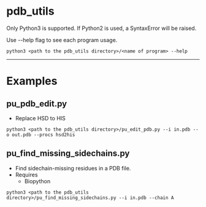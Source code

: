 # pdb_utils
Only Python3 is supported. If Python2 is used, a SyntaxError will be raised.

Use --help flag to see each program usage.

```
python3 <path to the pdb_utils directory>/<name of program> --help
```

---

# Examples
## pu_pdb_edit.py
* Replace HSD to HIS

```
python3 <path to the pdb_utils directory>/pu_edit_pdb.py --i in.pdb --o out.pdb --procs hsd2his
```

## pu_find_missing_sidechains.py
* Find sidechain-missing residues in a PDB file.
* Requires
  * Biopython

```
python3 <path to the pdb_utils directory>/pu_find_missing_sidechains.py --i in.pdb --chain A
```
